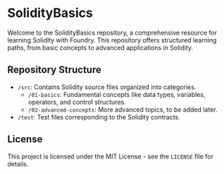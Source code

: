 
# SolidityBasics

Welcome to the SolidityBasics repository, a comprehensive resource for learning Solidity with Foundry. This repository offers structured learning paths, from basic concepts to advanced applications in Solidity.

## Repository Structure

- `/src`: Contains Solidity source files organized into categories.
  - `/01-basics`: Fundamental concepts like data types, variables, operators, and control structures.
  - `/02-advanced-concepts`: More advanced topics, to be added later.
- `/test`: Test files corresponding to the Solidity contracts.

## License

This project is licensed under the MIT License - see the `LICENSE` file for details.

